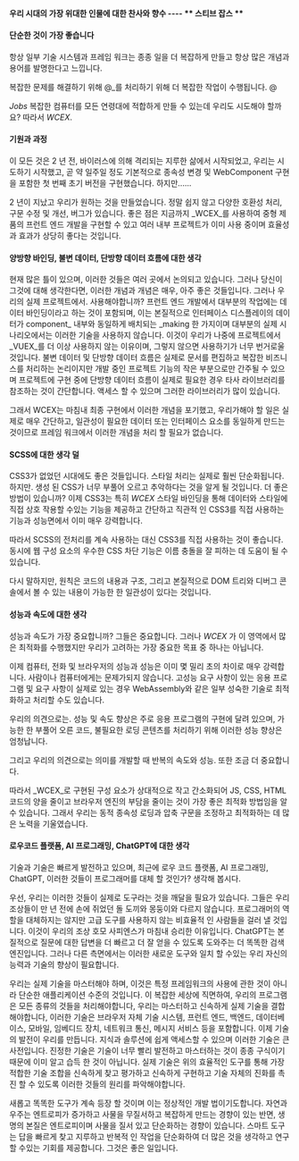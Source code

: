 <!--DESC: {"icon":"assistant"} -->
<p align="center"><svg width=8em src="@/@wcex/doc/assets/jobs.svg" ></svg></p>

#### 우리 시대의 가장 위대한 인물에 대한 찬사와 향수 ---- ** 스티브 잡스 **

#### 단순한 것이 가장 좋습니다

항상 일부 기술 시스템과 프레임 워크는 종종 일을 더 복잡하게 만들고 항상 많은 개념과 용어를 발명한다고 느낍니다.

복잡한 문제를 해결하기 위해 @\_를 처리하기 위해 더 복잡한 작업이 수행됩니다. @

_Jobs_ 복잡한 컴퓨터를 모든 연령대에 적합하게 만들 수 있는데 우리도 시도해야 할까요? 따라서 _WCEX_.

#### 기원과 과정

이 모든 것은 2 년 전, 바이러스에 의해 격리되는 지루한 삶에서 시작되었고, 우리는 시도하기 시작했고, 곧 약 일주일 정도 기본적으로 종속성 변경 및 WebComponent 구현을 포함한 첫 번째 초기 버전을 구현했습니다. 하지만......

2 년이 지났고 우리가 원하는 것을 만들었습니다. 정말 쉽지 않고 다양한 호환성 처리, 구문 수정 및 개선, 버그가 있습니다. 좋은 점은 지금까지 _WCEX_를 사용하여 중형 제품의 프런트 엔드 개발을 구현할 수 있고 여러 내부 프로젝트가 이미 사용 중이며 효율성과 효과가 상당히 좋다는 것입니다.

#### 양방향 바인딩, 불변 데이터, 단방향 데이터 흐름에 대한 생각

현재 많은 틀이 있으며, 이러한 것들은 여러 곳에서 논의되고 있습니다. 그러나 당신이 그것에 대해 생각한다면, 이러한 개념과 개념은 매우, 아주 좋은 것들입니다. 그러나 우리의 실제 프로젝트에서. 사용해야합니까?
프런트 엔드 개발에서 대부분의 작업에는 데이터 바인딩이라고 하는 것이 포함되며, 이는 본질적으로 인터페이스 디스플레이의 데이터가 component_ 내부와 동일하게 배치되는 _making 한 가지이며 대부분의 실제 시나리오에서는 이러한 기술을 사용하지 않습니다.
이것이 우리가 나중에 프로젝트에서 _VUEX_를 더 이상 사용하지 않는 이유이며, 그렇지 않으면 사용하기가 너무 번거로울 것입니다. 불변 데이터 및 단방향 데이터 흐름은 실제로 문서를 편집하고 복잡한 비즈니스를 처리하는 논리이지만 개발 중인 프로젝트 기능의 작은 부분으로만 간주될 수 있으며 프로젝트에 구현 중에 단방향 데이터 흐름이 실제로 필요한 경우 타사 라이브러리를 참조하는 것이 간단합니다. 액세스 할 수 있으며 그러한 라이브러리가 많이 있습니다.

그래서 WCEX는 마침내 최종 구현에서 이러한 개념을 포기했고, 우리가해야 할 일은 실제로 매우 간단하고, 일관성이 필요한 데이터 또는 인터페이스 요소를 동일하게 만드는 것이므로 프레임 워크에서 이러한 개념을 처리 할 필요가 없습니다.

#### SCSS에 대한 생각 덜

CSS3가 없었던 시대에도 좋은 것들입니다. 스타일 처리는 실제로 훨씬 단순화됩니다.
하지만. 생성 된 CSS가 너무 부풀어 오르고 추악하다는 것을 알게 될 것입니다. 더 좋은 방법이 있습니까?
이제 CSS3는 특히 _WCEX_ 스타일 바인딩을 통해 데이터와 스타일에 직접 상호 작용할 수있는 기능을 제공하고 간단하고 직관적 인 CSS3를 직접 사용하는 기능과 성능면에서 이미 매우 강력합니다.

따라서 SCSS의 전처리를 계속 사용하는 대신 CSS3를 직접 사용하는 것이 좋습니다. 동시에 웹 구성 요소의 우수한 CSS 차단 기능은 이름 충돌을 잘 피하는 데 도움이 될 수 있습니다.

다시 말하지만, 원칙은 코드의 내용과 구조, 그리고 본질적으로 DOM 트리와 디버그 콘솔에서 볼 수 있는 내용이 가능한 한 일관성이 있다는 것입니다.

#### 성능과 속도에 대한 생각

성능과 속도가 가장 중요합니까? 그들은 중요합니다. 그러나 _WCEX_ 가 이 영역에서 많은 최적화를 수행했지만 우리가 고려하는 가장 중요한 목표 중 하나는 아닙니다.

이제 컴퓨터, 전화 및 브라우저의 성능과 성능은 이미 몇 밀리 초의 차이로 매우 강력합니다. 사람이나 컴퓨터에게는 문제가되지 않습니다. 고성능 요구 사항이 있는 응용 프로그램 및 요구 사항이 실제로 있는 경우 WebAssembly와 같은 일부 성숙한 기술로 최적화하고 처리할 수도 있습니다.

우리의 의견으로는. 성능 및 속도 향상은 주로 응용 프로그램의 구현에 달려 있으며, 가능한 한 부풀어 오른 코드, 불필요한 로딩 콘텐츠를 처리하기 위해 이러한 성능 향상은 엄청납니다.

그리고 우리의 의견으로는 의미를 개발할 때 반복의 속도와 성능. 또한 조금 더 중요합니다.

따라서 _WCEX_로 구현된 구성 요소가 상대적으로 작고 간소화되어 JS, CSS, HTML 코드의 양을 줄이고 브라우저 엔진의 부담을 줄이는 것이 가장 좋은 최적화 방법임을 알 수 있습니다. 그래서 우리는 동적 종속성 로딩과 압축 구문을 조정하고 최적화하는 데 많은 노력을 기울였습니다.


#### 로우코드 플랫폼, AI 프로그래밍, ChatGPT에 대한 생각
기술과 기술은 빠르게 발전하고 있으며, 최근에 로우 코드 플랫폼, AI 프로그래밍, ChatGPT, 이러한 것들이 프로그래머를 대체 할 것인가? 생각해 봅시다.

우선, 우리는 이러한 것들이 실제로 도구라는 것을 깨달을 필요가 있습니다. 그들은 우리 조상들이 만 년 전에 손에 쥐었던 돌 도끼와 몽둥이와 다르지 않습니다. 프로그래머의 역할을 대체하지는 않지만 고급 도구를 사용하지 않는 비효율적 인 사람들을 걸러 낼 것입니다. 이것이 우리의 조상 호모 사피엔스가 마침내 승리한 이유입니다. ChatGPT는 본질적으로 질문에 대한 답변을 더 빠르고 더 잘 얻을 수 있도록 도와주는 더 똑똑한 검색 엔진입니다. 그러나 다른 측면에서는 이러한 새로운 도구와 일치 할 수있는 우리 자신의 능력과 기술의 향상이 필요합니다.

우리는 실제 기술을 마스터해야 하며, 이것은 특정 프레임워크의 사용에 관한 것이 아니라 단순한 애플리케이션 수준의 것입니다. 이 복잡한 세상에 직면하여, 우리의 프로그램은 모든 종류의 것들을 처리해야합니다, 우리는 마스터하고 신속하게 실제 기술을 결합해야합니다, 이러한 기술은 브라우저 자체 기술 시스템, 프런트 엔드, 백엔드, 데이터베이스, 모바일, 임베디드 장치, 네트워크 통신, 메시지 서비스 등을 포함합니다. 이제 기술의 발전이 우리를 만듭니다. 지식과 솔루션에 쉽게 액세스할 수 있으며 이러한 기술은 큰 사전입니다. 진정한 기술은 기술이 너무 빨리 발전하고 마스터하는 것이 종종 구식이기 때문에 이미 알고 습득 한 것이 아닙니다. 실제 기술은 위의 효율적인 도구를 통해 가장 적합한 기술 조합을 신속하게 찾고 평가하고 신속하게 구현하고 기술 자체의 진화를 촉진 할 수 있도록 이러한 것들의 원리를 파악해야합니다.

새롭고 똑똑한 도구가 계속 등장 할 것이며 이는 정상적인 개발 법이기도합니다. 자연과 우주는 엔트로피가 증가하고 사물을 무질서하고 복잡하게 만드는 경향이 있는 반면, 생명의 본질은 엔트로피이며 사물을 질서 있고 단순화하는 경향이 있습니다. 스마트 도구는 답을 빠르게 찾고 지루하고 반복적 인 작업을 단순화하여 더 많은 것을 생각하고 연구 할 수있는 기회를 제공합니다. 그것은 좋은 일입니다.

